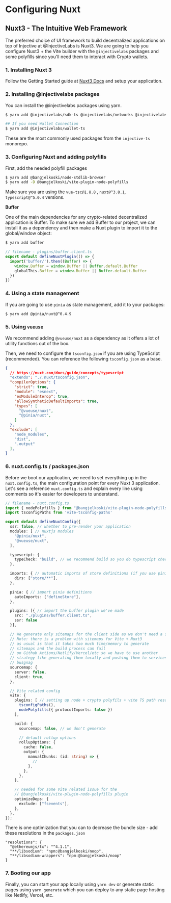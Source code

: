 # Configuring Nuxt

## Nuxt3 - The Intuitive Web Framework

The preferred choice of UI framework to build decentralized applications on top of Injective at @InjectiveLabs is Nuxt3. We are going to help you configure Nuxt3 + the Vite builder with the `@injectivelabs` packages and some polyfills since you'll need them to interact with Crypto wallets.

### 1. Installing Nuxt 3

Follow the Getting Started guide at [Nuxt3 Docs](https://nuxt.com/docs/getting-started/installation) and setup your application.

### 2. Installing @injectivelabs packages

You can install the @injectivelabs packages using yarn.

```bash
$ yarn add @injectivelabs/sdk-ts @injectivelabs/networks @injectivelabs/ts-types @injectivelabs/utils

## If you need Wallet Connection
$ yarn add @injectivelabs/wallet-ts
```

These are the most commonly used packages from the `injective-ts` monorepo.

### 3. Configuring Nuxt and adding polyfills

First, add the needed polyfill packages

```bash
$ yarn add @bangjelkoski/node-stdlib-browser
$ yarn add -D @bangjelkoski/vite-plugin-node-polyfills
```

Make sure you are using the `vue-tsc@1.8.8` , `nuxt@^3.8.1`, `typescript@^5.0.4` versions.

**Buffer**

One of the main dependencies for any crypto-related decentralized application is Buffer. To make sure we add Buffer to our project, we can install it as a dependency and then make a Nuxt plugin to import it to the global/window object:

```bash
$ yarn add buffer
```

```ts
// filename - plugins/buffer.client.ts
export default defineNuxtPlugin(() => {
  import('buffer/').then((Buffer) => {
    window.Buffer = window.Buffer || Buffer.default.Buffer
    globalThis.Buffer = window.Buffer || Buffer.default.Buffer
  })
})
```

### 4. Using a state management

If you are going to use `pinia` as state management, add it to your packages:

```bash
$ yarn add @pinia/nuxt@^0.4.9
```

### 5. Using `vueuse`

We recommend adding `@vueuse/nuxt` as a dependency as it offers a lot of utility functions out of the box.

Then, we need to configure the `tsconfig.json` if you are using TypeScript (recommended). You can reference the following `tsconfig.json` as a base.

```json
{
  // https://nuxt.com/docs/guide/concepts/typescript
  "extends": "./.nuxt/tsconfig.json",
  "compilerOptions": {
    "strict": true,
    "module": "esnext",
    "esModuleInterop": true,
    "allowSyntheticDefaultImports": true,
    "types": [
      "@vueuse/nuxt",
      "@pinia/nuxt",
    ]
  },
  "exclude": [
    "node_modules",
    "dist",
    ".output"
  ],
}
```

### 6. nuxt.config.ts / packages.json

Before we boot our application, we need to set everything up in the `nuxt.config.ts`, the main configuration point for every Nuxt 3 application. Let's see a reference `nuxt.config.ts` and explain every line using comments so it's easier for developers to understand.

```ts
// filename - nuxt.config.ts
import { nodePolyfills } from "@bangjelkoski/vite-plugin-node-polyfills";
import tsconfigPaths from 'vite-tsconfig-paths'

export default defineNuxtConfig({
  ssr: false, // whether to pre-render your application
  modules: [ // nuxtjs modules
    "@pinia/nuxt",
    "@vueuse/nuxt",
  ],

  typescript: {
    typeCheck: "build", // we recommend build so you do typescript checks only on build type
  },

  imports: { // automatic imports of store definitions (if you use pinia)
    dirs: ["store/**"],
  },

  pinia: { // import pinia definitions
    autoImports: ["defineStore"],
  },

  plugins: [{ // import the buffer plugin we've made
    src: "./plugins/buffer.client.ts",
    ssr: false
  }],

  // We generate only sitemaps for the client side as we don't need a server
  // Note: there is a problem with sitemaps for Vite + Nuxt3
  // as usual is that it takes too much time/memory to generate
  // sitemaps and the build process can fail
  // on Github Actions/Netlify/Vercel/etc so we have to use another
  // strategy like generating them locally and pushing them to services like
  // busgnag
  sourcemap: {
    server: false,
    client: true,
  },

  // Vite related config
  vite: {
    plugins: [ // setting up node + crypto polyfils + vite TS path resolution
      tsconfigPaths(),
      nodePolyfills({ protocolImports: false })
    ],

    build: {
      sourcemap: false, // we don't generate

      // default rollup options
      rollupOptions: {
        cache: false,
        output: {
          manualChunks: (id: string) => {
            //
          },
        },
      },
    },

    // needed for some Vite related issue for the
    // @bangjelkoski/vite-plugin-node-polyfills plugin
    optimizeDeps: {
      exclude: ["fsevents"],
    },
  },
});
```

There is one optimization that you can to decrease the bundle size - add these resolutions in the `packages.json`

```
"resolutions": {
  "@ethereumjs/tx": "^4.1.1",
  "**/libsodium": "npm:@bangjelkoski/noop",
  "**/libsodium-wrappers": "npm:@bangjelkoski/noop"
}
```

### 7. Booting our app

Finally, you can start your app locally using `yarn dev` or generate static pages using `yarn generate` which you can deploy to any static page hosting like Netlify, Vercel, etc.

